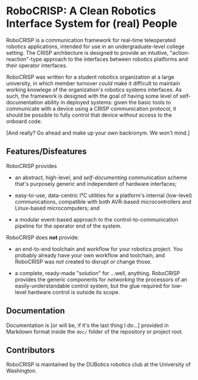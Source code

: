 # RoboCRISP: A Clean Robotics Interface System for (real) People

RoboCRISP is a communication framework for real-time teleoperated robotics applications,
intended for use in an undergraduate-level college setting.  The CRISP architecture is designed
to provide an intuitive, "action-reaction"-type approach to the interfaces between robotics
platforms and their operator interfaces.

RoboCRISP was written for a student robotics organization at a large university, in which member
turnover _could_ make it difficult to maintain working knowlege of the organization's robotics
systems interfaces.  As such, the framework is designed with the goal of having some level of
self-documentation ability in deployed systems: given the basic tools to communicate with a
device using a CRISP communication protocol, it should be possible to fully control that device
_without_ access to the onboard code.

[And really?  Go ahead and make up your own backronym.  We won't mind.]

## Features/Disfeatures

RoboCRISP provides

  * an abstract, high-level, and *self-documenting* communication scheme that's purposely
    generic and independent of hardware interfaces;

  * easy-to-use, data-centric I²C utilities for a platform's internal (low-level)
    communications, compatible with both AVR-based microcontrollers and Linux-based
    microcomputers; and

  * a modular event-based approach to the control-to-communication pipeline for the operator end
    of the system.


RoboCRISP does **not** provide:

  * an end-to-end toolchain and workflow for your robotics project.  You probably already have
    your own workflow and toolchain, and RoboCRISP was *not* created to disrupt or
    change those.

  * a complete, ready-made "solution" for ...well, anything.  RoboCRISP provides the generic
	components for _networking_ the processors of an easily-understandable control system, but
	the glue required for low-level hardware control is outside its scope.


## Documentation

Documentation is [or will be, if it's the last thing I do...] provided in Markdown format inside
the `doc/` folder of the repository or project root.


## Contributors

RoboCRISP is maintained by the DUBotics robotics club at the University of Washington.
